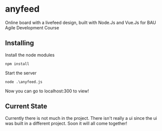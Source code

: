 # anyfeed
Online board with a livefeed design, built with Node.Js and Vue.Js for BAU Agile Development Course

## Installing

Install the node modules
```
npm install
```
Start the server
```
node .\anyfeed.js
```
Now you can go to localhost:300 to view!

## Current State
Currently there is not much in the project. There isn't really a ui since the ui was built in a different project.
Soon it will all come together!
